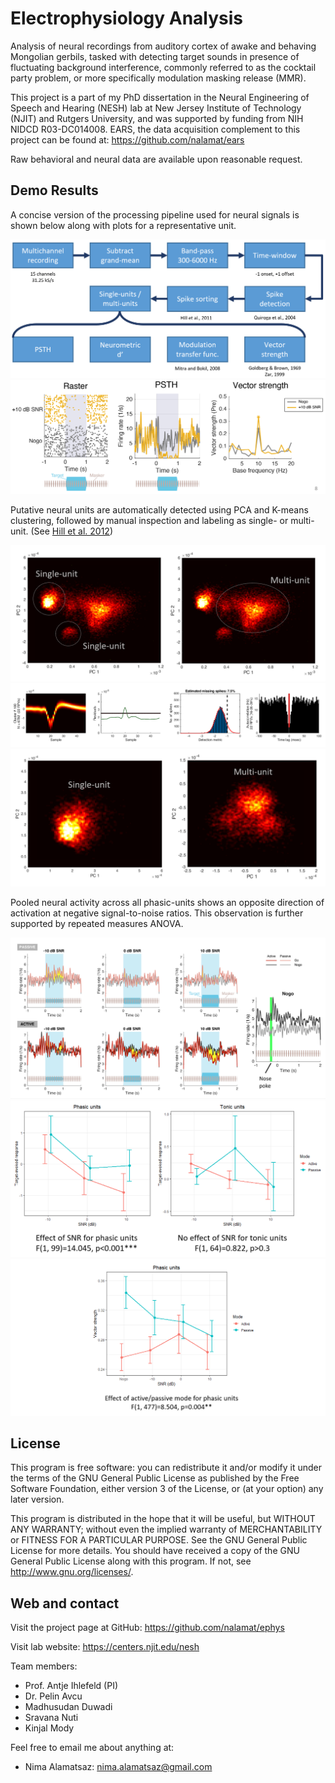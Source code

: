 # Electrophysiology Analysis

Analysis of neural recordings from auditory cortex of awake and behaving
Mongolian gerbils, tasked with detecting target sounds in presence of
fluctuating background interference, commonly referred to as the cocktail party
problem, or more specifically modulation masking release (MMR).

This project is a part of my PhD dissertation in the Neural Engineering of
Speech and Hearing (NESH) lab at New Jersey Institute of Technology (NJIT) and
Rutgers University, and was supported by funding from NIH NIDCD R03-DC014008.
EARS, the data acquisition complement to this project can be found at:
https://github.com/nalamat/ears

Raw behavioral and neural data are available upon reasonable request.


## Demo Results

A concise version of the processing pipeline used for neural signals is shown
below along with plots for a representative unit.

![Processing Pipeline](figures/pipeline.png?raw=true)
![Sample Plots](figures/sample-plots.png?raw=true)

Putative neural units are automatically detected using PCA and K-means
clustering, followed by manual inspection and labeling as single- or multi-unit.
(See [Hill et al. 2012](https://neurophysics.ucsd.edu/lab/UltraMegaSort2000%20Manual.pdf))

![Sample Units 1](figures/units-1.png?raw=true)
![Sample Units 3](figures/units-3.png?raw=true)
![Sample Units 2](figures/units-2.png?raw=true)

Pooled neural activity across all phasic-units shows an opposite direction of
activation at negative signal-to-noise ratios. This observation is further supported
by repeated measures ANOVA.

![Pooled PSTH](figures/psth.png?raw=true)
![Target-Evoked Response](figures/target-evoked-response.png?raw=true)
![Vector Strength](figures/vector-strength.png?raw=true)


## License

This program is free software: you can redistribute it and/or modify it under
the terms of the GNU General Public License as published by the Free Software
Foundation, either version 3 of the License, or (at your option) any later
version.

This program is distributed in the hope that it will be useful, but WITHOUT ANY
WARRANTY; without even the implied warranty of MERCHANTABILITY or FITNESS FOR A
PARTICULAR PURPOSE. See the GNU General Public License for more details.
You should have received a copy of the GNU General Public License along with
this program. If not, see <http://www.gnu.org/licenses/>.


## Web and contact

Visit the project page at GitHub:
https://github.com/nalamat/ephys

Visit lab website:
https://centers.njit.edu/nesh

Team members:
- Prof. Antje Ihlefeld (PI)
- Dr. Pelin Avcu
- Madhusudan Duwadi
- Sravana Nuti
- Kinjal Mody

Feel free to email me about anything at:
- Nima Alamatsaz: nima.alamatsaz@gmail.com
